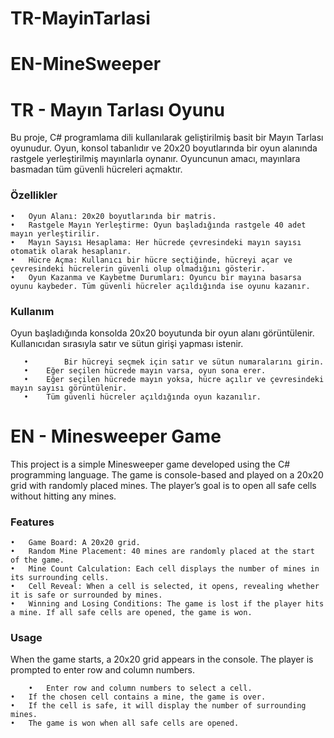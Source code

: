 # TR-MayinTarlasi                                                                                           
# EN-MineSweeper

# TR - Mayın Tarlası Oyunu

Bu proje, C# programlama dili kullanılarak geliştirilmiş basit bir Mayın Tarlası oyunudur. Oyun, konsol tabanlıdır ve 20x20 boyutlarında bir oyun alanında rastgele yerleştirilmiş mayınlarla oynanır. Oyuncunun amacı, mayınlara basmadan tüm güvenli hücreleri açmaktır.

### Özellikler

	•	Oyun Alanı: 20x20 boyutlarında bir matris.
	•	Rastgele Mayın Yerleştirme: Oyun başladığında rastgele 40 adet mayın yerleştirilir.
	•	Mayın Sayısı Hesaplama: Her hücrede çevresindeki mayın sayısı otomatik olarak hesaplanır.
	•	Hücre Açma: Kullanıcı bir hücre seçtiğinde, hücreyi açar ve çevresindeki hücrelerin güvenli olup olmadığını gösterir.
	•	Oyun Kazanma ve Kaybetme Durumları: Oyuncu bir mayına basarsa oyunu kaybeder. Tüm güvenli hücreler açıldığında ise oyunu kazanır.

 ### Kullanım

Oyun başladığında konsolda 20x20 boyutunda bir oyun alanı görüntülenir. Kullanıcıdan sırasıyla satır ve sütun girişi yapması istenir.
	
       •        Bir hücreyi seçmek için satır ve sütun numaralarını girin.
       •	Eğer seçilen hücrede mayın varsa, oyun sona erer.
       •	Eğer seçilen hücrede mayın yoksa, hücre açılır ve çevresindeki mayın sayısı görüntülenir.
       •	Tüm güvenli hücreler açıldığında oyun kazanılır.

# EN - Minesweeper Game

This project is a simple Minesweeper game developed using the C# programming language. The game is console-based and played on a 20x20 grid with randomly placed mines. The player’s goal is to open all safe cells without hitting any mines.

### Features

	•	Game Board: A 20x20 grid.
	•	Random Mine Placement: 40 mines are randomly placed at the start of the game.
	•	Mine Count Calculation: Each cell displays the number of mines in its surrounding cells.
	•	Cell Reveal: When a cell is selected, it opens, revealing whether it is safe or surrounded by mines.
	•	Winning and Losing Conditions: The game is lost if the player hits a mine. If all safe cells are opened, the game is won.

### Usage

When the game starts, a 20x20 grid appears in the console. The player is prompted to enter row and column numbers.
	
        •	Enter row and column numbers to select a cell.
	•	If the chosen cell contains a mine, the game is over.
	•	If the cell is safe, it will display the number of surrounding mines.
	•	The game is won when all safe cells are opened.
